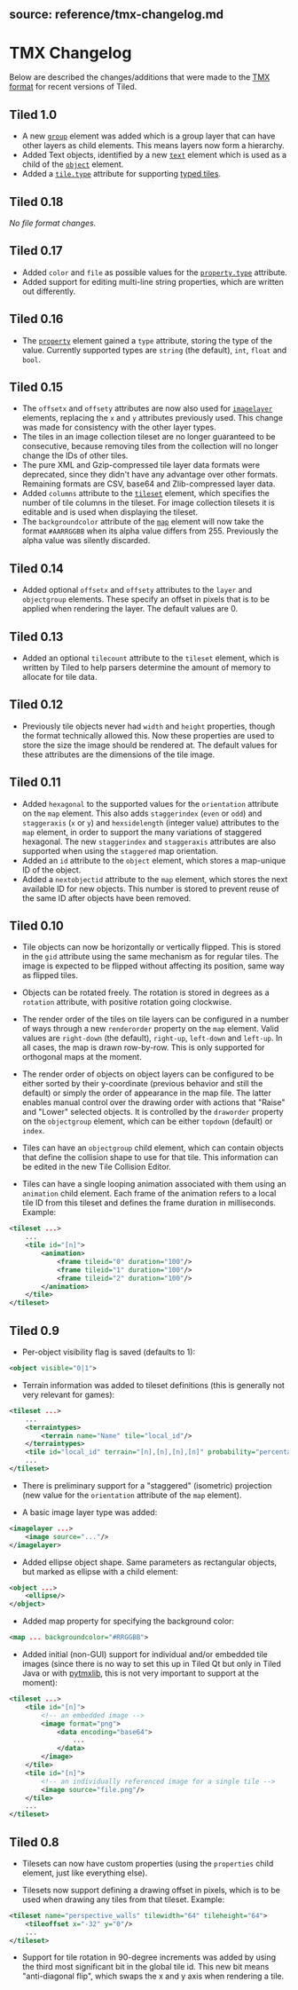 source: reference/tmx-changelog.md
---
# TMX Changelog #

Below are described the changes/additions that were made to the [TMX format](tmx-map-format.md) for recent versions of Tiled.

## Tiled 1.0 ##

* A new [`group`](tmx-map-format.md#group) element was added which is a group layer that can have other layers as child elements. This means layers now form a hierarchy.
* Added Text objects, identified by a new [`text`](tmx-map-format.md#text) element which is used as a child of the [`object`](tmx-map-format.md#object) element.
* Added a [`tile.type`](tmx-map-format.md#tile) attribute for supporting [typed tiles](custom-properties.md#typed-tiles).

## Tiled 0.18 ##

*No file format changes.*

## Tiled 0.17 ##

* Added `color` and `file` as possible values for the [`property.type`](tmx-map-format.md#property) attribute.
* Added support for editing multi-line string properties, which are written out differently.

## Tiled 0.16 ##

* The [`property`](tmx-map-format.md#property) element gained a `type` attribute, storing the type of the value. Currently supported types are `string` (the default), `int`, `float` and `bool`.

## Tiled 0.15 ##

* The `offsetx` and `offsety` attributes are now also used for [`imagelayer`](tmx-map-format.md#imagelayer) elements, replacing the `x` and `y` attributes previously used. This change was made for consistency with the other layer types.
* The tiles in an image collection tileset are no longer guaranteed to be consecutive, because removing tiles from the collection will no longer change the IDs of other tiles.
* The pure XML and Gzip-compressed tile layer data formats were deprecated, since they didn't have any advantage over other formats. Remaining formats are CSV, base64 and Zlib-compressed layer data.
* Added `columns` attribute to the [`tileset`](tmx-map-format.md#tileset) element, which specifies the number of tile columns in the tileset. For image collection tilesets it is editable and is used when displaying the tileset.
* The `backgroundcolor` attribute of the [`map`](tmx-map-format.md#map) element will now take the format `#AARRGGBB` when its alpha value differs from 255. Previously the alpha value was silently discarded.

## Tiled 0.14 ##

* Added optional `offsetx` and `offsety` attributes to the `layer` and `objectgroup` elements. These specify an offset in pixels that is to be applied when rendering the layer. The default values are 0.

## Tiled 0.13 ##

* Added an optional `tilecount` attribute to the `tileset` element, which is written by Tiled to help parsers determine the amount of memory to allocate for tile data.

## Tiled 0.12 ##

* Previously tile objects never had `width` and `height` properties, though the format technically allowed this. Now these properties are used to store the size the image should be rendered at. The default values for these attributes are the dimensions of the tile image.

## Tiled 0.11 ##

* Added `hexagonal` to the supported values for the `orientation` attribute on the `map` element. This also adds `staggerindex` (`even` or `odd`) and `staggeraxis` (`x` or `y`) and `hexsidelength` (integer value) attributes to the `map` element, in order to support the many variations of staggered hexagonal. The new `staggerindex` and `staggeraxis` attributes are also supported when using the `staggered` map orientation.
* Added an `id` attribute to the `object` element, which stores a map-unique ID of the object.
* Added a `nextobjectid` attribute to the `map` element, which stores the next available ID for new objects. This number is stored to prevent reuse of the same ID after objects have been removed.

## Tiled 0.10 ##

* Tile objects can now be horizontally or vertically flipped. This is stored in the `gid` attribute using the same mechanism as for regular tiles. The image is expected to be flipped without affecting its position, same way as flipped tiles.

* Objects can be rotated freely. The rotation is stored in degrees as a `rotation` attribute, with positive rotation going clockwise.

* The render order of the tiles on tile layers can be configured in a number of ways through a new `renderorder` property on the `map` element. Valid values are `right-down` (the default), `right-up`, `left-down` and `left-up`. In all cases, the map is drawn row-by-row. This is only supported for orthogonal maps at the moment.

* The render order of objects on object layers can be configured to be either sorted by their y-coordinate (previous behavior and still the default) or simply the order of appearance in the map file. The latter enables manual control over the drawing order with actions that "Raise" and "Lower" selected objects. It is controlled by the `draworder` property on the `objectgroup` element, which can be either `topdown` (default) or `index`.

* Tiles can have an `objectgroup` child element, which can contain objects that define the collision shape to use for that tile. This information can be edited in the new Tile Collision Editor.

* Tiles can have a single looping animation associated with them using an `animation` child element. Each frame of the animation refers to a local tile ID from this tileset and defines the frame duration in milliseconds. Example:
```xml
<tileset ...>
    ...
    <tile id="[n]">
        <animation>
            <frame tileid="0" duration="100"/>
            <frame tileid="1" duration="100"/>
            <frame tileid="2" duration="100"/>
        </animation>
    </tile>
</tileset>
```

## Tiled 0.9 ##

* Per-object visibility flag is saved (defaults to 1):
```xml
<object visible="0|1">
```

* Terrain information was added to tileset definitions (this is generally not very relevant for games):
```xml
<tileset ...>
    ...
    <terraintypes>
        <terrain name="Name" tile="local_id"/>
    </terraintypes>
    <tile id="local_id" terrain="[n],[n],[n],[n]" probability="percentage"/>
    ...
</tileset>
```

* There is preliminary support for a "staggered" (isometric) projection (new value for the `orientation` attribute of the `map` element).

* A basic image layer type was added:
```xml
<imagelayer ...>
    <image source="..."/>
</imagelayer>
```

* Added ellipse object shape. Same parameters as rectangular objects, but marked as ellipse with a child element:
```xml
<object ...>
    <ellipse/>
</object>
```

* Added map property for specifying the background color:
```xml
<map ... backgroundcolor="#RRGGBB">
```

* Added initial (non-GUI) support for individual and/or embedded tile images (since there is no way to set this up in Tiled Qt but only in Tiled Java or with [pytmxlib](https://github.com/encukou/pytmxlib), this is not very important to support at the moment):
```xml
<tileset ...>
    <tile id="[n]">
        <!-- an embedded image -->
        <image format="png">
            <data encoding="base64">
                ...
            </data>
        </image>
    </tile>
    <tile id="[n]">
        <!-- an individually referenced image for a single tile -->
        <image source="file.png"/>
    </tile>
    ...
</tileset>
```

## Tiled 0.8 ##

* Tilesets can now have custom properties (using the `properties` child element, just like everything else).

* Tilesets now support defining a drawing offset in pixels, which is to be used when drawing any tiles from that tileset. Example:
```xml
<tileset name="perspective_walls" tilewidth="64" tileheight="64">
    <tileoffset x="-32" y="0"/>
    ...
</tileset>
```

* Support for tile rotation in 90-degree increments was added by using the third most significant bit in the global tile id. This new bit means "anti-diagonal flip", which swaps the x and y axis when rendering a tile.
